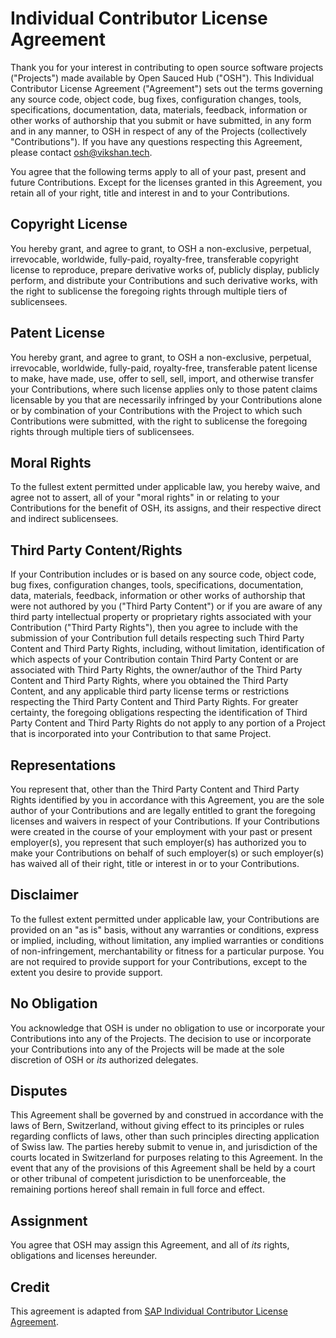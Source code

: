 <!-- @format -->

# Individual Contributor License Agreement

Thank you for your interest in contributing to open source software projects ("Projects") made
available by Open Sauced Hub ("OSH"). This Individual Contributor License Agreement ("Agreement")
sets out the terms governing any source code, object code, bug fixes, configuration changes, tools,
specifications, documentation, data, materials, feedback, information or other works of authorship
that you submit or have submitted, in any form and in any manner, to OSH in respect of any of the
Projects (collectively "Contributions"). If you have any questions respecting this Agreement, please
contact [osh@vikshan.tech](mail.to:osh@vikshan.tech).

You agree that the following terms apply to all of your past, present and future Contributions.
Except for the licenses granted in this Agreement, you retain all of your right, title and interest
in and to your Contributions.

## Copyright License

You hereby grant, and agree to grant, to OSH a non-exclusive, perpetual, irrevocable, worldwide,
fully-paid, royalty-free, transferable copyright license to reproduce, prepare derivative works of,
publicly display, publicly perform, and distribute your Contributions and such derivative works,
with the right to sublicense the foregoing rights through multiple tiers of sublicensees.

## Patent License

You hereby grant, and agree to grant, to OSH a non-exclusive, perpetual, irrevocable, worldwide,
fully-paid, royalty-free, transferable patent license to make, have made, use, offer to sell, sell,
import, and otherwise transfer your Contributions, where such license applies only to those patent
claims licensable by you that are necessarily infringed by your Contributions alone or by
combination of your Contributions with the Project to which such Contributions were submitted, with
the right to sublicense the foregoing rights through multiple tiers of sublicensees.

## Moral Rights

To the fullest extent permitted under applicable law, you hereby waive, and agree not to assert, all
of your "moral rights" in or relating to your Contributions for the benefit of OSH, its assigns, and
their respective direct and indirect sublicensees.

## Third Party Content/Rights

If your Contribution includes or is based on any source code, object code, bug fixes, configuration
changes, tools, specifications, documentation, data, materials, feedback, information or other works
of authorship that were not authored by you ("Third Party Content") or if you are aware of any third
party intellectual property or proprietary rights associated with your Contribution ("Third Party
Rights"), then you agree to include with the submission of your Contribution full details respecting
such Third Party Content and Third Party Rights, including, without limitation, identification of
which aspects of your Contribution contain Third Party Content or are associated with Third Party
Rights, the owner/author of the Third Party Content and Third Party Rights, where you obtained the
Third Party Content, and any applicable third party license terms or restrictions respecting the
Third Party Content and Third Party Rights. For greater certainty, the foregoing obligations
respecting the identification of Third Party Content and Third Party Rights do not apply to any
portion of a Project that is incorporated into your Contribution to that same Project.

## Representations

You represent that, other than the Third Party Content and Third Party Rights identified by you in
accordance with this Agreement, you are the sole author of your Contributions and are legally
entitled to grant the foregoing licenses and waivers in respect of your Contributions. If your
Contributions were created in the course of your employment with your past or present employer(s),
you represent that such employer(s) has authorized you to make your Contributions on behalf of such
employer(s) or such employer(s) has waived all of their right, title or interest in or to your
Contributions.

## Disclaimer

To the fullest extent permitted under applicable law, your Contributions are provided on an "as is"
basis, without any warranties or conditions, express or implied, including, without limitation, any
implied warranties or conditions of non-infringement, merchantability or fitness for a particular
purpose. You are not required to provide support for your Contributions, except to the extent you
desire to provide support.

## No Obligation

You acknowledge that OSH is under no obligation to use or incorporate your Contributions into any of
the Projects. The decision to use or incorporate your Contributions into any of the Projects will be
made at the sole discretion of OSH or _its_ authorized delegates.

## Disputes

This Agreement shall be governed by and construed in accordance with the laws of Bern, Switzerland,
without giving effect to its principles or rules regarding conflicts of laws, other than such
principles directing application of Swiss law. The parties hereby submit to venue in, and
jurisdiction of the courts located in Switzerland for purposes relating to this Agreement. In the
event that any of the provisions of this Agreement shall be held by a court or other tribunal of
competent jurisdiction to be unenforceable, the remaining portions hereof shall remain in full force
and effect.

## Assignment

You agree that OSH may assign this Agreement, and all of _its_ rights, obligations and licenses
hereunder.

## Credit

This agreement is adapted from
[SAP Individual Contributor License Agreement](https://github.com/cla-assistant/github-action/blob/master/SAPCLA.md).
